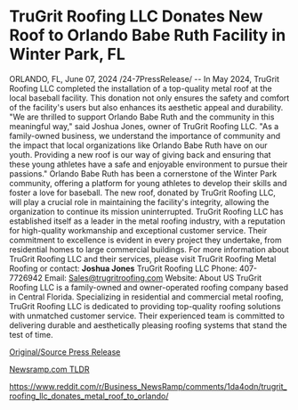 # TruGrit Roofing LLC Donates New Roof to Orlando Babe Ruth Facility in Winter Park, FL

ORLANDO, FL, June 07, 2024 /24-7PressRelease/ -- In May 2024, TruGrit Roofing LLC completed the installation of a top-quality metal roof at the local baseball facility. This donation not only ensures the safety and comfort of the facility's users but also enhances its aesthetic appeal and durability.  "We are thrilled to support Orlando Babe Ruth and the community in this meaningful way," said Joshua Jones, owner of TruGrit Roofing LLC. "As a family-owned business, we understand the importance of community and the impact that local organizations like Orlando Babe Ruth have on our youth. Providing a new roof is our way of giving back and ensuring that these young athletes have a safe and enjoyable environment to pursue their passions."  Orlando Babe Ruth has been a cornerstone of the Winter Park community, offering a platform for young athletes to develop their skills and foster a love for baseball. The new roof, donated by TruGrit Roofing LLC, will play a crucial role in maintaining the facility's integrity, allowing the organization to continue its mission uninterrupted.  TruGrit Roofing LLC has established itself as a leader in the metal roofing industry, with a reputation for high-quality workmanship and exceptional customer service. Their commitment to excellence is evident in every project they undertake, from residential homes to large commercial buildings.  For more information about TruGrit Roofing LLC and their services, please visit TruGrit Roofing Metal Roofing or contact:  **Joshua Jones**  TruGrit Roofing LLC  Phone: 407-7726942 Email: Sales@trugritroofing.com  Website: About US  TruGrit Roofing LLC is a family-owned and owner-operated roofing company based in Central Florida. Specializing in residential and commercial metal roofing, TruGrit Roofing LLC is dedicated to providing top-quality roofing solutions with unmatched customer service. Their experienced team is committed to delivering durable and aesthetically pleasing roofing systems that stand the test of time. 

[Original/Source Press Release](https://www.24-7pressrelease.com/press-release/511492/trugrit-roofing-llc-donates-new-roof-to-orlando-babe-ruth-facility-in-winter-park-fl)
                    

[Newsramp.com TLDR](None) 

https://www.reddit.com/r/Business_NewsRamp/comments/1da4odn/trugrit_roofing_llc_donates_metal_roof_to_orlando/